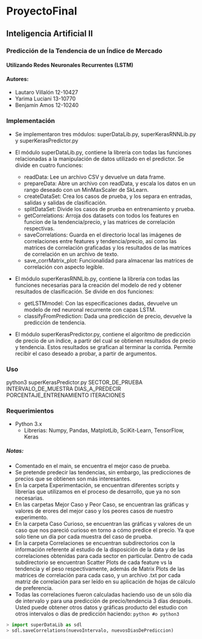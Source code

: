# ProyectoFinal

## Inteligencia Artificial II

### Predicción de la Tendencia de un Índice de Mercado
#### Utilizando Redes Neuronales Recurrentes (LSTM)

#### Autores:
* Lautaro Villalón 12-10427
* Yarima Luciani 13-10770
* Benjamín Amos 12-10240

### Implementación

* Se implementaron tres módulos: superDataLib.py, superKerasRNNLib.py y superKerasPredictor.py

* El módulo superDataLib.py, contiene la librería con todas las funciones relacionadas a la manipulación de datos utilizado en el predictor. Se divide en cuatro funciones:

  * readData: Lee un archivo CSV y devuelve un data frame.
  * prepareData: Abre un archivo con readData, y escala los datos en un rango deseado con un MinMaxScaler de SkLearn.
  * createDataSet: Crea los casos de prueba, y los separa en entradas, salidas y salidas de clasificación.
  * splitDataSet: Divide los casos de prueba en entrenamiento y prueba.
  * getCorrelations: Arroja dos datasets con todos los features en funcion de la tendencia/precio, y las matrices de correlación respectivas.
  * saveCorrelations: Guarda en el directorio local las imágenes de correlaciones entre features y tendencia/precio, así como las matrices de correlación graficadas y los resultados de las matrices de correlación en un archivo de texto.
  * save_corrMatrix_plot: Funcionalidad para almacenar las matrices de correlación con aspecto legible.

* El módulo superKerasRNNLib.py, contiene la librería con todas las funciones necesarias para la creación del modelo de red y obtener resultados de clasificación. Se divide en dos funciones:

  * getLSTMmodel: Con las especificaciones dadas, devuelve un modelo de red neuronal recurrente con capas LSTM.
  * classifyFromPrediction: Dada una predicción de precio, devuelve la predicción de tendencia.

* El módulo superKerasPredictor.py, contiene el algoritmo de predicción de precio de un índice, a partir del cual se obtienen resultados de precio y tendencia. Estos resultados se grafican al terminar la corrida. Permite recibir el caso deseado a probar, a partir de argumentos.

### Uso

python3 superKerasPredictor.py SECTOR_DE_PRUEBA INTERVALO_DE_MUESTRA DIAS_A_PREDECIR PORCENTAJE_ENTRENAMIENTO ITERACIONES

### Requerimientos

* Python 3.x
  * Librerias: Numpy, Pandas, MatplotLib, SciKit-Learn, TensorFlow, Keras


##### Notas:

* Comentado en el main, se encuentra el mejor caso de prueba.
* Se pretende predecir las tendencias, sin embargo, las predicciones de precios que se obtienen son más interesantes.
* En la carpeta Experimentación, se encuentran diferentes scripts y librerías que utilizamos en el proceso de desarrollo, que ya no son necesarias.
* En las carpetas Mejor Caso y Peor Caso, se encuentran las gráficas y valores de erores del mejor caso y los peores casos de nuestro experimento.
* En la carpeta Caso Curioso, se encuentran las gráficas y valores de un caso que nos pareció curioso en torno a cómo predice el precio. Ya que solo tiene un día por cada muestra del caso de prueba.
* En la carpeta Correlaciones se encuentran subdirectorios con la información referente al estudio de la disposición de la data y de las correlaciones obtenidas para cada sector en particular. Dentro de cada subdirectorio se encuentran Scatter Plots de cada feature vs la tendencia y el peso respectivamente, además de Matrix Plots de las matrices de correlación para cada caso, y un archivo .txt por cada matriz de correlación para ser leído en su aplicación de hojas de cálculo de preferencia.
* Todas las correlaciones fueron calculadas haciendo uso de un sólo día de intervalo y para una predicción de precio/tendencia 3 días después. Usted puede obtener otros datos y gráficas producto del estudio con otros intervalos o días de predicción haciendo: `python #o python3`
```python 
> import superDataLib as sdl
> sdl.saveCorrelations(nuevoIntervalo, nuevosDiasDePrediccion)
```